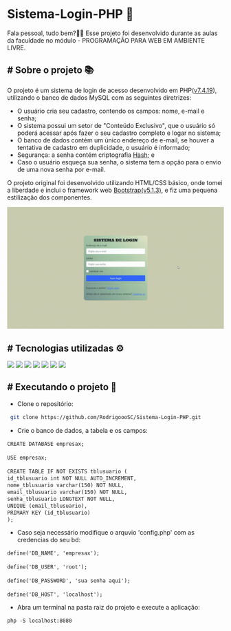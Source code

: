 # Sistema-Login-PHP 🔐
Fala pessoal, tudo bem?🖖🏽 Esse projeto foi desenvolvido durante as aulas da faculdade no módulo - PROGRAMAÇÃO PARA WEB EM AMBIENTE LIVRE.

## # Sobre o projeto 📚

O projeto é um sistema de login de acesso desenvolvido em PHP(<a href="https://windows.php.net/download/">v7.4.19</a>), utilizando o banco de dados MySQL com as seguintes diretrizes:

- O usuário cria seu cadastro, contendo os campos: nome, e-mail e senha;
- O sistema possui um setor de "Conteúdo Exclusivo", que o usuário só poderá acessar após fazer o seu
cadastro completo e logar no sistema;
- O banco de dados contém um único endereço de e-mail, se houver a tentativa de cadastro em
duplicidade, o usuário é informado;
- Segurança: a senha contém criptografia <a href="https://www.php.net/manual/pt_BR/function.password-hash.php">Hash</a>; e
- Caso o usuário esqueça sua senha, o sistema tem a opção para o envio de uma nova senha por e-mail.

O projeto original foi desenvolvido utilizando HTML/CSS básico, onde tomei a liberdade e inclui o framework web <a href="https://getbootstrap.com/">Bootstrap(v5.1.3)</a>, e fiz uma pequena estilização dos componentes.

<div class="center">
  <img  src="assets/gif/sistema-login-php.gif" >
</div>
  
## # Tecnologias utilizadas ⚙
<div>
 <img src="https://img.shields.io/badge/HTML5-E34F26?style=for-the-badge&logo=html5&logoColor=white" />
 <img src="https://img.shields.io/badge/CSS-239120?&style=for-the-badge&logo=css3&logoColor=white" />
 <img src="https://img.shields.io/badge/JavaScript-F7DF1E?style=for-the-badge&logo=javascript&logoColor=black" />
 <img src="https://img.shields.io/badge/PHP-777BB4?style=for-the-badge&logo=php&logoColor=white" />
 <img src="https://img.shields.io/badge/Bootstrap-563D7C?style=for-the-badge&logo=bootstrap&logoColor=white" />   
 <img src="https://img.shields.io/badge/MySQL-00000F?style=for-the-badge&logo=mysql&logoColor=white" />
 <img src="https://img.shields.io/badge/Git-E34F26?style=for-the-badge&logo=git&logoColor=white" /> 
</div>
  
## # Executando o projeto 🚀
- Clone o repositório:
```bash
 git clone https://github.com/RodrigoooSC/Sistema-Login-PHP.git
```
- Crie o banco de dados, a tabela e os campos:
```
CREATE DATABASE empresax;

USE empresax;

CREATE TABLE IF NOT EXISTS tblusuario (
id_tblusuario int NOT NULL AUTO_INCREMENT,
nome_tblusuario varchar(150) NOT NULL,
email_tblusuario varchar(150) NOT NULL,
senha_tblusuario LONGTEXT NOT NULL,
UNIQUE (email_tblusuario),
PRIMARY KEY (id_tblusuario)
);
```
- Caso seja necessário modifique o arquvio 'config.php' com as credencias do seu bd:
```
define('DB_NAME', 'empresax');

define('DB_USER', 'root');

define('DB_PASSWORD', 'sua senha aqui');

define('DB_HOST', 'localhost');
```
- Abra um terminal na pasta raiz do projeto e execute a aplicação:
```
php -S localhost:8080
```








